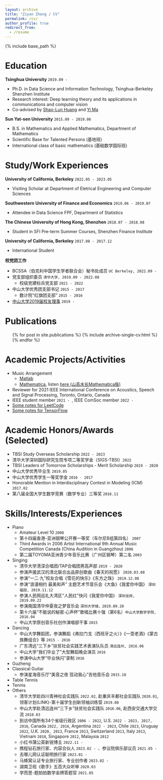 ```yaml
---
layout: archive
title: "Ziyan Zheng / CV"
permalink: /cv/
author_profile: true
redirect_from:
  - /resume
---
```


{% include base_path %}


Education
======
**Tsinghua University** `2019.09 - `
* Ph.D. in Data Science and Information Technology, Tsinghua-Berkeley Shenzhen Institute
* Research interest: Deep learning theory and its applications in communications and computer vision
* Co-advised by [Shao-Lun Huang](https://sites.google.com/view/slhuang/) and [Yi Ma](https://people.eecs.berkeley.edu/~yima/)

**Sun Yat-sen University** `2015.09 - 2019.06`
* B.S. in Mathematics and Applied Mathematics, Department of Mathematics
* Scientific Base for Talented Persons (基地班)
* International class of basic mathematics (基础数学国际班)


Study/Work Experiences
======
**University of California, Berkeley** `2022.05 - 2023.05`
* Visiting Scholar at Department of Eletrical Engineering and Computer Sciences

**Southwestern University of Finance and Economics** `2019.06 - 2019.07`
* Attendee in Data Science FPF, Department of Statistics

**The Chinese University of Hong Kong, Shenzhen** `2018.07 - 2018.08`
* Student in SFI Pre-term Summer Courses, Shenzhen Finance Institute

**University of California, Berkeley** `2017.08 - 2017.12`
* International Student

**校党团工作**
* BCSSA（伯克利中国学生学者联合会）秘书处成员 `UC Berkeley, 2022.09 - `
* 党支部组织委员 `清华大学, 2019.09 - 2022.08`
  * 校级党建标兵党支部 `2021 - 2022`
* 中山大学优秀团支部书记 `2015 - 2017`
  * 数计院“红旗团支部” `2015 - 2016`
* [中山大学2019届校友理事](http://ziyanzheng.github.io/files/2019郑子严年级理事代表发言稿.pdf) `2019 - `

Publications
======
  <ul>{% for post in site.publications %}
    {% include archive-single-cv.html %}
  {% endfor %}</ul>
  
Academic Projects/Activities
======
* Music Arrangement
  * [Matlab](https://github.com/ziyanzheng/Music-Arrangement/blob/master/%E3%80%8A2018%E7%A5%9E%E6%9B%B2%E8%BF%B7%E4%BD%A0%E4%B8%B2%E7%83%A7%E3%80%8BMATLAB%E7%BC%96%E6%9B%B2.m)
  * [Mathematica](https://github.com/ziyanzheng/Music-Arrangement/blob/master/%E3%80%8A%E5%B1%B1%E9%AB%98%E6%B0%B4%E9%95%BF%E3%80%8BMathematica%E7%BC%96%E6%9B%B2.nb), listen [here (山高水长Mathematica版)](http://5sing.kugou.com/yc/3703790.html)
* Reviewer for 2021 IEEE International Conference on Acoustics, Speech and Signal Processing, Toronto, Ontario, Canada
* IEEE student member `2021 - `, IEEE ComSoc member `2022 - ` 
* [Some notes for LeetCode](https://github.com/ziyanzheng/LeetCode)
* [Some notes for TensorFlow](https://github.com/ziyanzheng/Tensorflow-note)

Academic Honors/Awards (Selected)
======
* TBSI Study Overseas Scholarship `2022 - 2023`
* 清华大学深圳国际研究生院专项二等奖学金（SIGS-TBSI）`2022`
* TBSI Leaders of Tomorrow Scholarships - Merit Scholarship `2019 - 2020`
* 中山大学优秀毕业生 `2019.05`
* 中山大学优秀学生一等奖学金 `2016 - 2017`
* Honorable Mention in Interdisciplinary Contest in Modeling (ICM) `2017.02`
* 第八届全国大学生数学竞赛（数学专业）三等奖 `2016.11`
  
Skills/Interests/Experiences
======
* Piano
  * Amateur Level 10 `2008`
  * 第十四届香港-亚洲钢琴公开赛一等奖（车尔尼B组第四名） `2007`
  * Third Awards in 2006 Artist International 9th Annual Music Competition Canada (China Audition in Guangzhou) `2006`
  * 第二届TOYOMA亚洲青少年音乐比赛（广州区钢琴）第二名 `2003`
* Singing
  * 清华大学清深合唱团/TAP合唱团男高声部 `2019 - 2020`
  * 参演声援武汉的清北联合出品原创歌曲《春天的祝愿》 `2020.03.08`
  * 参演“一二·九”校友合唱《雪花的快乐》《东方之珠》 `2019.12.08`
  * 参演“浪漫相约 最美和声” 主题艺术节音乐会《大鱼》《我爱你中国》 `深圳福田, 2019.11.12`
  * 参演人民网巡礼大湾区“人民红”快闪《我爱你中国》 `深圳龙岗, 2019.09.22`
  * 参演南国清华仲夏夜之梦音乐会 `深圳大学城，2019.09.20`
  * 第十六届“不能说的秘密·心声杯”歌唱比赛十强（第6名）`中山大学数学学院, 2016.04`
  * 中山大学原创音乐社创作演唱部干事 `2015`
* Dancing
  * 中山大学舞蹈团，参演舞蹈《弗拉门戈（西班牙之火）》《一壶老酒》《蒙古族舞组合》等 `2015 - 2016`
  * 广东清远“三下乡”扶贫社会实践艺术表演队队员 `清远连州, 2016.06`
  * 中山大学“我们毕业了”大型舞蹈晚会演员 `2016`
  * 参演中山大学“毕业快闪”录制 `2016`
* Guzheng
* Classical Guitar
  * 参演星海音乐厅“美音之夜 弦动我心”吉他音乐会 `2015.10`
* Table Tennis
* Tennis
* Others
  * 清华大学赴四川青神社会实践队 `2022.02`, 赴重庆丰都社会实践队 `2020.01`, 领客计划(LINK)-第十届学生创新领袖训练营 `2019.08`
  * 中山大学赴清远连州“三下乡”扶贫社会实践队 `2016.06`, 赴西安交通大学交流  `2018.03`
  * 到访中国所有34个省级行政区 `2006 - 2022`, U.S. `2022 - 2023, 2017, 2016`, Canada `2022, 2016`, Argentina `2022 - 2023`, Chile `2023`, Uruguay `2022`, U.K. `2020, 2013`, France `2013`, Switzerland `2013`, Italy `2013`, Vietnam `2018`, Singapore `2012`, Malaysia `2012`
  * 小红书蒲公英新锐博主 `2022.11 - `
  * 携程钻石旅行家、内容合伙人 `2023.02 - `、参议院俱乐部议员 `2021.05 - `
  * 去哪儿网认证聪明旅行家  `2023.01 - `
  * 马蜂窝认证专业旅行家、专业创作者 `2023.02 - `
  * 湖南卫视《歌手》五百大众听审 `2020.03`
  * 学而思-题拍拍数学金牌答题官 `2021.05`
